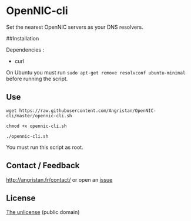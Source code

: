 # OpenNIC-cli
Set the nearest OpenNIC servers as your DNS resolvers. 

##Installation

Dependencies :
- curl

On Ubuntu you must run `sudo apt-get remove resolvconf ubuntu-minimal` before running the script.

## Use
`wget https://raw.githubusercontent.com/Angristan/OpenNIC-cli/master/opennic-cli.sh`

`chmod +x opennic-cli.sh`

`./opennic-cli.sh`

You must run this script as root.

## Contact / Feedback 

http://angristan.fr/contact/ or open an [issue](https://github.com/Angristan/OpenNIC-cli/issues)

## License

[The unlicense](https://github.com/Angristan/ArchLinux-DNS-server/blob/master/LICENSE) (public domain)
